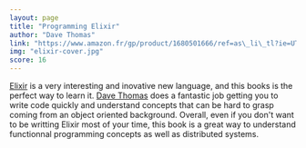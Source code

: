 ```yaml
---
layout: page
title: "Programming Elixir"
author: "Dave Thomas"
link: "https://www.amazon.fr/gp/product/1680501666/ref=as\_li\_tl?ie=UTF8&camp=1642&creative=6746&creativeASIN=1680501666&linkCode=as2&tag=mg092-21"
img: "elixir-cover.jpg"
score: 16
---
```


[Elixir][1] is a very interesting and inovative new language, and this books is the perfect way to learn it. [Dave Thomas][2] does a fantastic job getting you to write code quickly and understand concepts that can be hard to grasp coming from an object oriented background.  Overall, even if you don't want to be writting Elixir most of your time, this book is a great way to understand functionnal programming concepts as well as distributed systems.

[1]:	http://elixir-lang.org/
[2]:	https://pragdave.me/